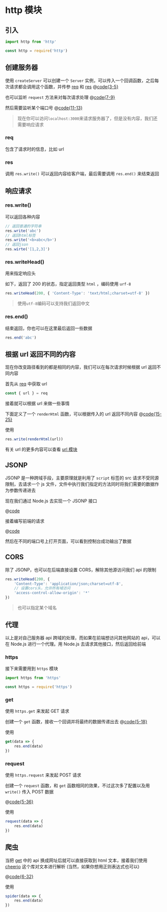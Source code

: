 # http 模块

## 引入

<CodeGroup>
<CodeGroupItem title='ESM'>

```js
import http from 'http'
```

</CodeGroupItem>

<CodeGroupItem title='CJS'>

```js
const http = require('http')
```

</CodeGroupItem>
</CodeGroup>

## 创建服务器

使用 `createServer` 可以创建一个 `Server` 实例，可以传入一个回调函数，之后每次请求都会调用这个函数，并传参 [req](./http.md#req) 和 [res](./http.md#res)
@[code{3-5}](@/http/index.js)

也可以监听 `request` 方法来对每次请求处理
@[code{7-9}](@/http/index.js)

然后需要监听某个端口号
@[code{11-13}](@/http/index.js)

> 现在你可以访问`localhost:3000`来请求服务器了，但是没有内容，我们还需要响应请求

### req

包含了请求时的信息，比如 url

### res

调用 `res.write()` 可以返回内容给客户端，最后需要调用 `res.end()` 来结束返回

## 响应请求

### res.write()

可以返回各种内容

```js
// 返回普通的字符串
res.write('abc')
// 返回html标签
res.write('<b>abc</b>')
// 返回json
res.wirte('[1,2,3]')
```

### res.writeHead()

用来指定响应头

如下，返回了 200 的状态，指定返回类型 `html` ，编码使用 `urf-8`

```js
res.writeHead(200, { 'Content-Type': 'text/html;charset=utf-8' })
```

> 使用`utf-8`编码可以支持我们返回中文

### res.end()

结束返回，你也可以在这里最后返回一些数据

```js
res.end('abc')
```

## 根据 url 返回不同的内容

现在你改变路径看到的都是相同的内容，我们可以在每次请求时候根据 url 返回不同内容

首先从 [req](./http.md#req) 中获取 url

```js
const { url } = req
```

接着就可以根据 url 来做一些事情

下面定义了一个 `renderHtml` 函数，可以根据传入的 url 返回不同内容
@[code{15-25}](@/http/responseByUrl.js)

使用

```js
res.write(renderHtml(url))
```

有关 url 的更多内容可以查看 [url 模块](./url.md)

## JSONP

JSONP 是一种跨域手段，主要原理就是利用了 `script` 标签的 src 请求不受同源限制，去请求一个 js 文件，文件中执行我们指定的方法同时将我们需要的数据作为参数传递进去

现在我们通过 Node.js 去实现一个 JSONP 接口

@[code](@/http/jsonp/index.js)

接着编写前端的请求

@[code](@/http/jsonp/index.html)

然后在不同的端口号上打开页面，可以看到控制台成功输出了数据

## CORS

除了 JSONP，也可以在后端直接设置 CORS，解除其他源访问我们 api 的限制

```js
res.writeHead(200, {
    'Content-Type': 'application/json;charset=utf-8',
    // 设置cors头，允许所有域访问
    'access-control-allow-origin': '*'
})
```

> 也可以指定某个域名

## 代理

以上是对自己服务器 api 跨域的处理，而如果在前端想访问其他网站的 api，可以在 Node.js 进行一个代理。用 Node.js 去请求其他接口，然后返回给前端

### https

接下来需要用到 `https` 模块

<CodeGroup>
<CodeGroupItem title='ESM'>

```js
import https from 'https'
```

</CodeGroupItem>

<CodeGroupItem title='CJS'>

```js
const https = require('https')
```

</CodeGroupItem>
</CodeGroup>

### get

使用 `https.get` 来发起 GET 请求

创建一个 `get` 函数，接收一个回调并将最终的数据传递出去
@[code{5-18}](@/http/cors/get.js)

使用

```js
get(data => {
    res.end(data)
})
```

### request

使用 `https.request` 来发起 POST 请求

创建一个 `request` 函数，和 `get` 函数相同的效果，不过这次多了配置以及用 `write()` 传入 POST 数据

@[code{5-36}](@/http/cors/request.js)

使用

```js
request(data => {
    res.end(data)
})
```

## 爬虫

当把 [get](./http.md#get) 中的 api 换成网址后就可以直接获取到 html 文本，接着我们使用 [cheerio](https://cheerio.js.org/) 这个库对文本进行解析 (当然，如果你想用正则表达式也可以)

@[code{6-32}](@/http/spider/index.js)

使用

```js
spider(data => {
    res.end(data)
})
```
